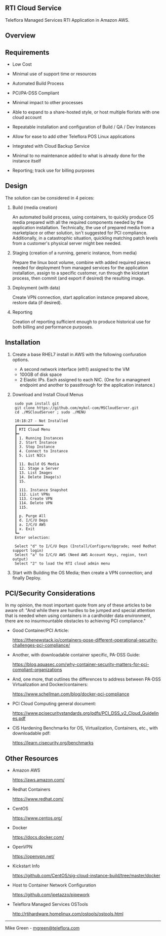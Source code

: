 RTI Cloud Service
------------------------

Teleflora Managed Services RTI Application in Amazon AWS.



Overview
------------------------



Requirements
------------------------

- Low Cost

- Minimal use of support time or resources

- Automated Build Process

- PCI/PA-DSS Compliant

- Minimal impact to other processes

- Able to expand to a share-hosted style, or host multiple florists with one cloud account

- Repeatable installation and configuration of Build / QA / Dev Instances

- Allow for ease to add other Teleflora POS Linux applications

- Integrated with Cloud Backup Service

- Minimal to no maintenance added to what is already done for the instance itself

- Reporting; track use for billing purposes


Design
------------------------

The solution can be considered in 4 peices:

1. Build (media creation)

	An automated build process, using containers, to quickly produce OS media prepared with all the required components needed by the application installation. Technically, the use of prepared media from a marketplace or other solution, isn't suggested for PCI compliance. Additionally, in a catastrophic situation, quickling matching patch levels from a customer's physical server might bee needed.

2. Staging (creation of a running, generic instance, from media)

	Prepare the linux boot volume, combine with added required pieces needed for deployment from managed services for the application installation, assign to a specific customer, run through the kickstart process, then commit (and export if desired) the resulting image.

3. Deployment (with data)

	Create VPN connection, start application instance prepared above, restore data (if desired).

4. Reporting 

	Creation of reporting sufficient enough to produce historical use for both billing and performance purposes.



Installation
------------------------

1. Create a base RHEL7 install in AWS with the following confuration options.

	- A second network interface (eth1) assigned to the VM
	- 100GB of disk space
	- 2 Elastic IPs. Each assigned to each NIC. (One for a managment endpoint and another to passthrough for the application instance.)

2. Download and Install Cloud Menus

		sudo yum install git
		git clone https://github.com/mykol-com/MSCloudServer.git
		cd ./MSCloudServer ; sudo ./MENU
		
		10:18:27 - Not Installed
		┏━━━━━━━━━━━━
		┃ RTI Cloud Menu
		┣━
		┃ 1. Running Instances
		┃ 2. Start Instance
		┃ 3. Stop Instance
		┃ 4. Connect to Instance
		┃ 5. List NICs
		┃
		┃ 11. Build OS Media
		┃ 12. Stage a Server
		┃ 13. List Images
		┃ 14. Delete Image(s)
		┃ 15.
		┃
		┃ 111. Instance Snapshot
		┃ 112. List VPNs
		┃ 113. Create VPN
		┃ 114. Delete VPN
		┃ 115.
		┃
		┃ p. Purge All
		┃ d. I/C/U Deps
		┃ a. I/C/U AWS
		┃ x. Exit
		┗━
		Enter selection: 
		
		Select "d" to I/C/U Deps (Install/Configure/Upgrade; need Redhat support login)
		Select "a" to I/C/U AWS (Need AWS Account Keys, region, text output)
		Select "2" to load the RTI cloud admin menu

3. Start with Building the OS Media; then create a VPN connection; and finally Deploy.



PCI/Security Considerations
------------------------

In my opinion, the most important quote from any of these articles to be aware of: "And while there are hurdles to be jumped and special attention that is needed when using containers in a cardholder data environment, there are no insurmountable obstacles to achieving PCI compliance."

- Good Container/PCI Article:

	https://thenewstack.io/containers-pose-different-operational-security-challenges-pci-compliance/

- Another, with downloadable container specific, PA-DSS Guide:

	https://blog.aquasec.com/why-container-security-matters-for-pci-compliant-organizations

- And, one more, that outlines the differences to address between PA-DSS Virtualization and Docker/containers:

	https://www.schellman.com/blog/docker-pci-compliance

- PCI Cloud Computing general document:

	https://www.pcisecuritystandards.org/pdfs/PCI_DSS_v2_Cloud_Guidelines.pdf

- CIS Hardening Benchmarks for OS, Virtualization, Containers, etc., with downloadable pdf:

	https://learn.cisecurity.org/benchmarks



Other Resources
------------------------

- Amazon AWS

	https://aws.amazon.com/

- Redhat Containers

	https://www.redhat.com/

- CentOS

	https://www.centos.org/

- Docker

	https://docs.docker.com/ 

- OpenVPN

	https://openvpn.net/

- Kickstart Info

	https://github.com/CentOS/sig-cloud-instance-build/tree/master/docker 

- Host to Container Network Configuration

	https://github.com/jpetazzo/pipework 

- Teleflora Managed Services OSTools

	http://rtihardware.homelinux.com/ostools/ostools.html 



------------------------
Mike Green - mgreen@teleflora.com
